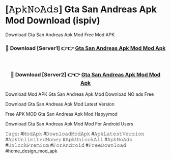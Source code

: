 # [𝙰𝚙𝚔𝙽𝚘𝙰𝚍𝚜] Gta San Andreas Apk Mod Download (ispiv)
Download Gta San Andreas Apk Mod Free Mod APK

<div align="center">
<h3>🔴 Download [Server1] 👉👉 <a href="https://apkcomod.com?title=Gta_San_Andreas_Apk_Mod">Gta San Andreas Apk Mod Mod Apk</a></h3><br>

<h3>🔴 Download [Server2] 👉👉 <a href="https://apkcomod.com?title=Gta_San_Andreas_Apk_Mod">Gta San Andreas Apk Mod Mod Apk</a></h3>
</div>


 Download Mod APK Gta San Andreas Apk Mod Download NO ads Free

Download Gta San Andreas Apk Mod Latest Version

Free APK MOD Gta San Andreas Apk Mod Hapyymod

Download Gta San Andreas Apk Mod Mod For Android Users

𝚃𝚊𝚐𝚜: #𝙼𝚘𝚍𝙰𝚙𝚔 #𝙳𝚘𝚠𝚗𝚕𝚘𝚊𝚍𝙼𝚘𝚍𝙰𝚙𝚔 #𝙰𝚙𝚔𝙻𝚊𝚝𝚎𝚜𝚝𝚅𝚎𝚛𝚜𝚒𝚘𝚗 #𝙰𝚙𝚔𝚄𝚗𝚕𝚒𝚖𝚒𝚝𝚎𝚍𝙼𝚘𝚗𝚎𝚢 #𝙰𝚙𝚔𝚄𝚗𝚕𝚘𝚌𝚔𝙰𝚕𝚕 #𝙰𝚙𝚔𝙽𝚘𝙰𝚍𝚜 #𝚄𝚗𝚕𝚘𝚌𝚔𝙿𝚛𝚎𝚖𝚒𝚞𝚖 #𝙵𝚘𝚛𝙰𝚗𝚍𝚛𝚘𝚒𝚍 #𝙵𝚛𝚎𝚎𝙳𝚘𝚠𝚗𝚕𝚘𝚊𝚍 #home_design_mod_apk